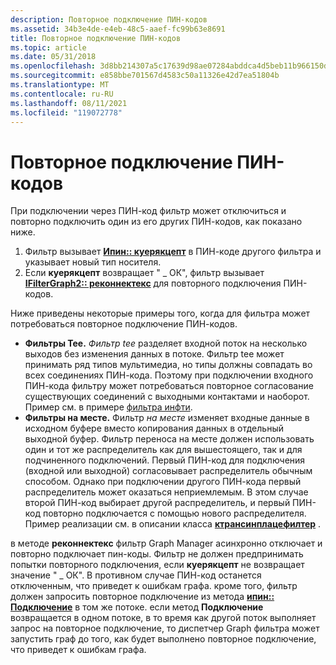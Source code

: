 ```yaml
---
description: Повторное подключение ПИН-кодов
ms.assetid: 34b3e4de-e4eb-48c5-aaef-fc99b63e8691
title: Повторное подключение ПИН-кодов
ms.topic: article
ms.date: 05/31/2018
ms.openlocfilehash: 3d8bb214307a5c17639d98ae07284abddca4d5beb11b966150d8b7ec46013853
ms.sourcegitcommit: e858bbe701567d4583c50a11326e42d7ea51804b
ms.translationtype: MT
ms.contentlocale: ru-RU
ms.lasthandoff: 08/11/2021
ms.locfileid: "119072778"
---
```

# <a name="reconnecting-pins"></a>Повторное подключение ПИН-кодов

При подключении через ПИН-код фильтр может отключиться и повторно подключить один из его других ПИН-кодов, как показано ниже.

1.  Фильтр вызывает [**Ипин:: куерякцепт**](/windows/desktop/api/Strmif/nf-strmif-ipin-queryaccept) в ПИН-коде другого фильтра и указывает новый тип носителя.
2.  Если **куерякцепт** возвращает " \_ ОК", фильтр вызывает [**IFilterGraph2:: реконнектекс**](/windows/desktop/api/Strmif/nf-strmif-ifiltergraph2-reconnectex) для повторного подключения ПИН-кодов.

Ниже приведены некоторые примеры того, когда для фильтра может потребоваться повторное подключение ПИН-кодов.

-   **Фильтры Tee.** *Фильтр tee* разделяет входной поток на несколько выходов без изменения данных в потоке. Фильтр tee может принимать ряд типов мультимедиа, но типы должны совпадать во всех соединениях ПИН-кода. Поэтому при подключении входного ПИН-кода фильтру может потребоваться повторное согласование существующих соединений с выходными контактами и наоборот. Пример см. в примере [фильтра инфти](inftee-filter-sample.md).
-   **Фильтры на месте.** Фильтр *на месте* изменяет входные данные в исходном буфере вместо копирования данных в отдельный выходной буфер. Фильтр переноса на месте должен использовать один и тот же распределитель как для вышестоящего, так и для подчиненного подключений. Первый ПИН-код для подключения (входной или выходной) согласовывает распределитель обычным способом. Однако при подключении другого ПИН-кода первый распределитель может оказаться неприемлемым. В этом случае второй ПИН-код выбирает другой распределитель, и первый ПИН-код повторно подключается с помощью нового распределителя. Пример реализации см. в описании класса [**ктрансинплацефилтер**](ctransinplacefilter.md) .

в методе **реконнектекс** фильтр Graph Manager асинхронно отключает и повторно подключает пин-коды. Фильтр не должен предпринимать попытки повторного подключения, если **куерякцепт** не возвращает значение " \_ ОК". В противном случае ПИН-код останется отключенным, что приведет к ошибкам графа. кроме того, фильтр должен запросить повторное подключение из метода [**ипин:: Подключение**](/windows/desktop/api/Strmif/nf-strmif-ipin-connect) в том же потоке. если метод **Подключение** возвращается в одном потоке, в то время как другой поток выполняет запрос на повторное подключение, то диспетчер Graph фильтра может запустить граф до того, как будет выполнено повторное подключение, что приведет к ошибкам графа.

 

 



